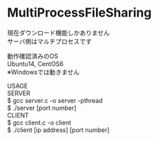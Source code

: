# MultiProcessFileSharing
現在ダウンロード機能しかありません  
サーバ側はマルチプロセスです  
  
動作確認済みのOS  
Ubuntu14, CentOS6  
※Windowsでは動きません  
  
USAGE  
SERVER  
$ gcc server.c -o server -pthread  
$ ./server [port number]  
CLIENT  
$ gcc client.c -o client  
$ ./client [ip address] [port number]  
